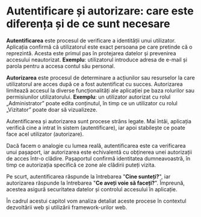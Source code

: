 # Autentificare și autorizare: care este diferența și de ce sunt necesare

**Autentificarea** este procesul de verificare a identității unui utilizator. Aplicația confirmă că utilizatorul este exact persoana pe care pretinde că o reprezintă. Acesta este primul pas în protejarea datelor și prevenirea accesului neautorizat. **Exemplu**: utilizatorul introduce adresa de e-mail și parola pentru a accesa contul său personal.

**Autorizarea** este procesul de determinare a acțiunilor sau resurselor la care utilizatorul are acces după ce a fost autentificat cu succes. Autorizarea limitează accesul la diverse funcționalități ale aplicației pe baza rolurilor sau permisiunilor utilizatorului. **Exemplu**: un utilizator autorizat cu rolul „Administrator” poate edita conținutul, în timp ce un utilizator cu rolul „Vizitator” poate doar să vizualizeze.

Autentificarea și autorizarea sunt procese strâns legate. Mai întâi, aplicația verifică cine a intrat în sistem (autentificare), iar apoi stabilește ce poate face acel utilizator (autorizare).

Dacă facem o analogie cu lumea reală, autentificarea este ca verificarea unui pașaport, iar autorizarea este echivalentă cu obținerea unei autorizații de acces într-o clădire. Pașaportul confirmă identitatea dumneavoastră, în timp ce autorizația specifică ce zone ale clădirii puteți vizita.

Pe scurt, autentificarea răspunde la întrebarea "**Cine sunteți?**", iar autorizarea răspunde la întrebarea "**Ce aveți voie să faceți?**". Împreună, acestea asigură securitatea datelor și controlul accesului în aplicație.

În cadrul acestui capitol vom analiza detaliat aceste procese în contextul dezvoltării web și utilizării framework-urilor web.